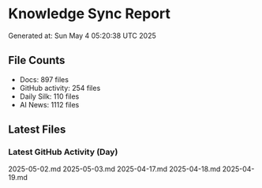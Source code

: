 # Knowledge Sync Report
Generated at: Sun May  4 05:20:38 UTC 2025

## File Counts
- Docs: 897 files
- GitHub activity: 254 files
- Daily Silk: 110 files
- AI News: 1112 files

## Latest Files
### Latest GitHub Activity (Day)
2025-05-02.md
2025-05-03.md
2025-04-17.md
2025-04-18.md
2025-04-19.md
